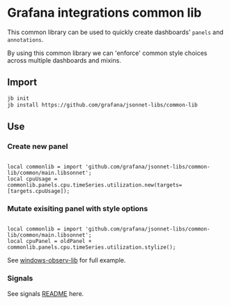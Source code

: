 # Grafana integrations common lib

This common library can be used to quickly create dashboards' `panels` and `annotations`.

By using this common library we can 'enforce' common style choices across multiple dashboards and mixins.

## Import

```sh
jb init
jb install https://github.com/grafana/jsonnet-libs/common-lib
```

## Use

### Create new panel

```jsonnet

local commonlib = import 'github.com/grafana/jsonnet-libs/common-lib/common/main.libsonnet';
local cpuUsage = commonlib.panels.cpu.timeSeries.utilization.new(targets=[targets.cpuUsage]);

```

### Mutate exisiting panel with style options

```jsonnet

local commonlib = import 'github.com/grafana/jsonnet-libs/common-lib/common/main.libsonnet';
local cpuPanel = oldPanel + commonlib.panels.cpu.timeSeries.utilization.stylize();
```

See [windows-observ-lib](../windows-observ-lib/README.md) for full example.

### Signals

See signals [README](./common/signal/README.md) here.
